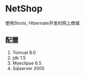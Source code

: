 # NetShop
使用Struts, Hibernate开发的网上商城
## 配置
1. Tomcat 6.0
2. jdk 1.5
3. Myeclipse 6.5
4. Sqlserver 2005
